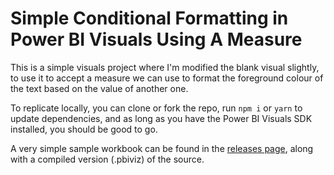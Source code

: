 # Simple Conditional Formatting in Power BI Visuals Using A Measure

This is a simple visuals project where I'm modified the blank visual slightly, to use it to accept a measure we can use to format the foreground colour of the text based on the value of another one.

To replicate locally, you can clone or fork the repo, run `npm i` or `yarn` to update dependencies, and as long as you have the Power BI Visuals SDK installed, you should be good to go.

A very simple sample workbook can be found in the [releases page](https://github.com/dm-p/powerbi-simpleConditionalFormatting/releases/tag/1.0.0), along with a compiled version (.pbiviz) of the source.
